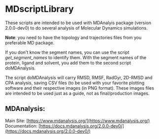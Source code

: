 # MDscriptLibrary

These scripts are intended to be used with MDAnalyis package (version 2.0.0-dev0) to do several analysis of Molecular Dynamics simulations.

**Note**: you need to have the topology and trajectories files from you preferable MD package.

If you don't know the segment names, you can use the script *get_segment_names* to identify them. With the segment names of the protein, ligand and solvent, you add them to the second script doMDAnalysis.

The script doMDAnalysis will carry RMSD, RMSF, RadGyr, 2D-RMSD and CPA analysis, saving CSV files (to be used with your favorite plotting software and their respective images (in PNG format). These images files are intended to be used just as a guide, not as final/production images.



## MDAnalysis:
Main Site: [https://www.mdanalysis.org/](https://www.mdanalysis.org/)
Documentation: [https://docs.mdanalysis.org/2.0.0-dev0/](https://docs.mdanalysis.org/2.0.0-dev0/)


